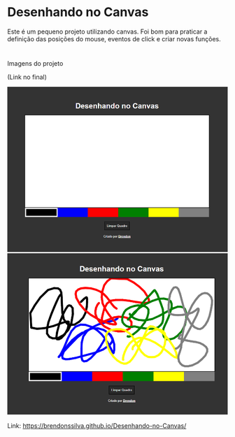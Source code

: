 # Desenhando no Canvas

Este é um pequeno projeto utilizando canvas. Foi bom para praticar a definição das posições do mouse, eventos de click e criar novas funções.

# 

Imagens do projeto<br>

(Link no final)<br>

<img src='images/img1.png'><br>
<img src='images/img2.png'>

Link: https://brendonssilva.github.io/Desenhando-no-Canvas/